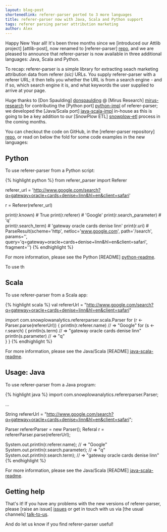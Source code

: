 ```yaml
---
layout: blog-post
shortenedlink: referer-parser ported to 3 more languages
title: referer-parser now with Java, Scala and Python support
tags: referer parsing parser attribution marketing
author: Alex
---
```


Happy New Year all! It's been three months since we [introduced our Attlib project] [attlib-post], now renamed to [referer-parser] [repo], and we are pleased to announce that referer-parser is now available in three additional languages: Java, Scala and Python.

To recap: referer-parser is a simple library for extracting seach marketing attribution data from referer _(sic)_ URLs. You supply referer-parser with a referer URL; it then tells you whether the URL is from a search engine - and if so, which search engine it is, and what keywords the user supplied to arrive at your page.

Huge thanks to [Don Spaulding] [donspaulding] @ [Mirus Research] [mirus-research] for contributing the [Python port] [python-impl] of referer-parser; we developed the [Java/Scala port] [java-scala-impl] in-house as this is going to be a key addition to our [SnowPlow ETL] [snowplow-etl] process in the coming months.

You can checkout the code on GitHub, in the [referer-parser repository] [repo], or read on below the fold for some code examples in the new languages:

<!--more-->

## Python

To use referer-parser from a Python script:

{% highlight python %}
from referer_parser import Referer

referer_url = 'http://www.google.com/search?q=gateway+oracle+cards+denise+linn&hl=en&client=safari'

r = Referer(referer_url)

print(r.known)              # True
print(r.referer)            # 'Google'
print(r.search_parameter)   # 'q'     
print(r.search_term)        # 'gateway oracle cards denise linn'
print(r.uri)                # ParseResult(scheme='http', netloc='www.google.com', path='/search', params='', query='q=gateway+oracle+cards+denise+linn&hl=en&client=safari', fragment='')
{% endhighlight %}

For more information, please see the Python [README] [python-readme].

To use th

## Scala

To use referer-parser from a Scala app:

{% highlight scala %}
val refererUrl = "http://www.google.com/search?q=gateway+oracle+cards+denise+linn&hl=en&client=safari"

import com.snowplowanalytics.refererparser.scala.Parser
for (r <- Parser.parse(refererUrl)) {
  println(r.referer.name)      // => "Google"
  for (s <- r.search) {
    println(s.term)            // => "gateway oracle cards denise linn"
    println(s.parameter)       // => "q"    
  }
}
{% endhighlight %}

For more information, please see the Java/Scala [README] [java-scala-readme].

## Usage: Java

To use referer-parser from a Java program:

{% highlight java %}
import com.snowplowanalytics.refererparser.Parser;

...

  String refererUrl = "http://www.google.com/search?q=gateway+oracle+cards+denise+linn&hl=en&client=safari";

  Parser refererParser = new Parser();
  Referal r = refererParser.parse(refererUrl);

  System.out.println(r.referer.name);       // => "Google"
  System.out.println(r.search.parameter);   // => "q"    
  System.out.println(r.search.term);        // => "gateway oracle cards denise linn"
{% endhighlight %}

For more information, please see the Java/Scala [README] [java-scala-readme].

## Getting help

That's it! If you have any problems with the new versions of referer-parser, please [raise an issue] [issues] or get in touch with us via [the usual channels] [talk-to-us].

And do let us know if you find referer-parser useful!

[donspaulding]: https://github.com/donspaulding
[mirus-research]: http://mirusresearch.com/

[repo]: https://github.com/snowplow/referer-parser
[python-impl]: https://github.com/snowplow/referer-parser/tree/master/python
[python-readme]: https://github.com/snowplow/referer-parser/blob/master/python/README.md
[java-scala-impl]: https://github.com/snowplow/referer-parser/tree/master/java-scala
[java-scala-readme]: https://github.com/snowplow/referer-parser/blob/master/java-scala/README.md

[snowplow-etl]: https://github.com/snowplow/snowplow/wiki/etl

[talk-to-us]: https://github.com/snowplow/snowplow/wiki/Talk-to-us
[issues]: https://github.com/snowplow/referer-parser/issues